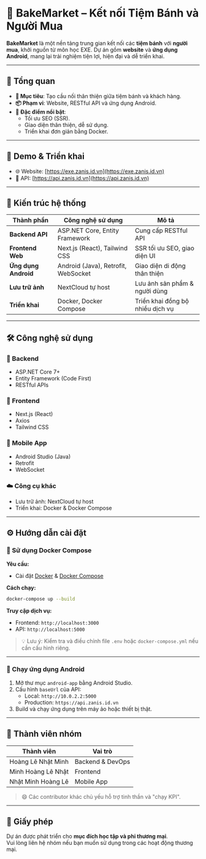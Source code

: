 # 🎂 BakeMarket – Kết nối Tiệm Bánh và Người Mua

**BakeMarket** là một nền tảng trung gian kết nối các **tiệm bánh** với **người mua**, khởi nguồn từ môn học EXE. Dự án gồm **website** và **ứng dụng Android**, mang lại trải nghiệm tiện lợi, hiện đại và dễ triển khai.

---

## 📌 Tổng quan

- **🎯 Mục tiêu**: Tạo cầu nối thân thiện giữa tiệm bánh và khách hàng.  
- **📦 Phạm vi**: Website, RESTful API và ứng dụng Android.  
- **🌟 Đặc điểm nổi bật**:
  - Tối ưu SEO (SSR).
  - Giao diện thân thiện, dễ sử dụng.
  - Triển khai đơn giản bằng Docker.

---

## 🚀 Demo & Triển khai

- 🌐 Website: [https://exe.zanis.id.vn](https://exe.zanis.id.vn)  
- 🔌 API: [https://api.zanis.id.vn](https://api.zanis.id.vn)

---

## 🧱 Kiến trúc hệ thống

| Thành phần         | Công nghệ sử dụng                  | Mô tả                          |
|--------------------|------------------------------------|--------------------------------|
| **Backend API**    | ASP.NET Core, Entity Framework     | Cung cấp RESTful API           |
| **Frontend Web**   | Next.js (React), Tailwind CSS      | SSR tối ưu SEO, giao diện UI   |
| **Ứng dụng Android**| Android (Java), Retrofit, WebSocket| Giao diện di động thân thiện  |
| **Lưu trữ ảnh**    | NextCloud tự host                  | Lưu ảnh sản phẩm & người dùng |
| **Triển khai**     | Docker, Docker Compose             | Triển khai đồng bộ nhiều dịch vụ |

---

## 🛠️ Công nghệ sử dụng

### 🔧 Backend
- ASP.NET Core 7+
- Entity Framework (Code First)
- RESTful APIs

### 🎨 Frontend
- Next.js (React)
- Axios
- Tailwind CSS

### 📱 Mobile App
- Android Studio (Java)
- Retrofit
- WebSocket

### ☁️ Công cụ khác
- Lưu trữ ảnh: NextCloud tự host
- Triển khai: Docker & Docker Compose

---

## ⚙️ Hướng dẫn cài đặt

### 🐳 Sử dụng Docker Compose

**Yêu cầu:**
- Cài đặt [Docker](https://www.docker.com/) & [Docker Compose](https://docs.docker.com/compose/)

**Cách chạy:**
```bash
docker-compose up --build
```

**Truy cập dịch vụ:**
- Frontend: `http://localhost:3000`
- API: `http://localhost:5000`

> 💡 Lưu ý: Kiểm tra và điều chỉnh file `.env` hoặc `docker-compose.yml` nếu cần cấu hình riêng.

---

### 📱 Chạy ứng dụng Android

1. Mở thư mục `android-app` bằng Android Studio.
2. Cấu hình `baseUrl` của API:
   - Local: `http://10.0.2.2:5000`
   - Production: `https://api.zanis.id.vn`
3. Build và chạy ứng dụng trên máy ảo hoặc thiết bị thật.

---

## 👥 Thành viên nhóm

| Thành viên              | Vai trò                |
|-------------------------|------------------------|
| Hoàng Lê Nhật Minh      | Backend & DevOps       |
| Minh Hoàng Lê Nhật      | Frontend               |
| Nhật Minh Hoàng Lê      | Mobile App             |

> 😄 Các contributor khác chủ yếu hỗ trợ tinh thần và "chạy KPI".

---

## 📜 Giấy phép

Dự án được phát triển cho **mục đích học tập và phi thương mại**.  
Vui lòng liên hệ nhóm nếu bạn muốn sử dụng trong các hoạt động thương mại.
